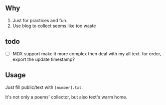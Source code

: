 ## Why

1. Just for practices and fun.
2. Use blog to collect seems like too waste

## todo

- [ ] MDX support
  make it more complex then deal with my all text.
  for order, export the update timestamp?

## Usage

Just fill public/text with `[number].txt`.

It's not only a poems' collector, but also text's warm home.
